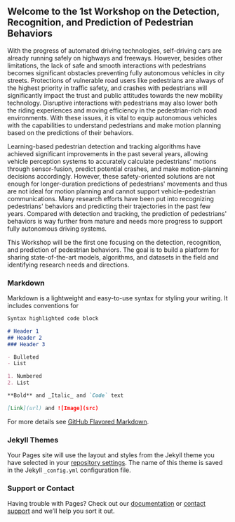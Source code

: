 ## Welcome to the 1st Workshop on the Detection, Recognition, and Prediction of Pedestrian Behaviors

With the progress of automated driving technologies, self-driving cars are already running safely on highways and freeways. However, besides other limitations, the lack of safe and smooth interactions with pedestrians becomes significant obstacles preventing fully autonomous vehicles in city streets. Protections of vulnerable road users like pedestrians are always of the highest priority in traffic safety, and crashes with pedestrians will significantly impact the trust and public attitudes towards the new mobility technology. Disruptive interactions with pedestrians may also lower both the riding experiences and moving efficiency in the pedestrian-rich road environments. With these issues, it is vital to equip autonomous vehicles with the capabilities to understand pedestrians and make motion planning based on the predictions of their behaviors.

Learning-based pedestrian detection and tracking algorithms have achieved significant improvements in the past several years, allowing vehicle perception systems to accurately calculate pedestrians' motions through sensor-fusion, predict potential crashes, and make motion-planning decisions accordingly. However, these safety-oriented solutions are not enough for longer-duration predictions of pedestrians' movements and thus are not ideal for motion planning and cannot support vehicle-pedestrian communications. Many research efforts have been put into recognizing pedestrians' behaviors and predicting their trajectories in the past few years. Compared with detection and tracking, the prediction of pedestrians' behaviors is way further from mature and needs more progress to support fully autonomous driving systems.

This Workshop will be the first one focusing on the detection, recognition, and prediction of pedestrian behaviors. The goal is to build a platform for sharing state-of-the-art models, algorithms, and datasets in the field and identifying research needs and directions.


### Markdown

Markdown is a lightweight and easy-to-use syntax for styling your writing. It includes conventions for

```markdown
Syntax highlighted code block

# Header 1
## Header 2
### Header 3

- Bulleted
- List

1. Numbered
2. List

**Bold** and _Italic_ and `Code` text

[Link](url) and ![Image](src)
```

For more details see [GitHub Flavored Markdown](https://guides.github.com/features/mastering-markdown/).

### Jekyll Themes

Your Pages site will use the layout and styles from the Jekyll theme you have selected in your [repository settings](https://github.com/ITSC2021/WPB/settings/pages). The name of this theme is saved in the Jekyll `_config.yml` configuration file.

### Support or Contact

Having trouble with Pages? Check out our [documentation](https://docs.github.com/categories/github-pages-basics/) or [contact support](https://support.github.com/contact) and we’ll help you sort it out.

